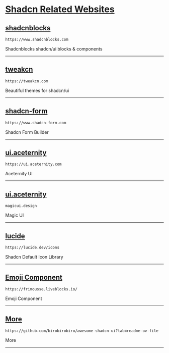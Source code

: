# [Shadcn Related Websites](https://ui.shadcn.com/)

## [shadcnblocks](https://www.shadcnblocks.com/)
```link
https://www.shadcnblocks.com
```
Shadcnblocks shadcn/ui blocks & components
______
## [tweakcn](https://tweakcn.com/)
```link
https://tweakcn.com
```
Beautiful themes for shadcn/ui
______
## [shadcn-form](https://www.shadcn-form.com/)
```link
https://www.shadcn-form.com
```
Shadcn Form Builder
______
## [ui.aceternity](https://ui.aceternity.com/)
```link
https://ui.aceternity.com
```
Aceternity UI
______
## [ui.aceternity](https://magicui.design/)
```link
magicui.design
```
Magic UI
______
## [lucide](https://lucide.dev/icons/)
```link
https://lucide.dev/icons
```
Shadcn Default Icon Library
______
## [Emoji Component](https://frimousse.liveblocks.io/)
```link
https://frimousse.liveblocks.io/
```
Emoji Component
______
## [More](https://github.com/birobirobiro/awesome-shadcn-ui?tab=readme-ov-file)
```link
https://github.com/birobirobiro/awesome-shadcn-ui?tab=readme-ov-file
```
More
______
